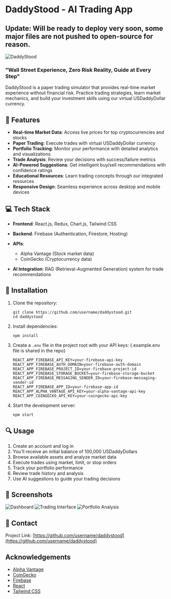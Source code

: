# DaddyStood - AI Trading App

## Update: Will be ready to deploy very soon, some major files are not pushed to open-source for reason.

![DaddyStood](https://via.placeholder.com/150)

### "Wall Street Experience, Zero Risk Reality, Guide at Every Step"

DaddyStood is a paper trading simulator that provides real-time market experience without financial risk. Practice trading strategies, learn market mechanics, and build your investment skills using our virtual USDaddyDollar currency.

## 🚀 Features

- **Real-time Market Data**: Access live prices for top cryptocurrencies and stocks
- **Paper Trading**: Execute trades with virtual USDaddyDollar currency
- **Portfolio Tracking**: Monitor your performance with detailed analytics and visualizations
- **Trade Analysis**: Review your decisions with success/failure metrics
- **AI-Powered Suggestions**: Get intelligent buy/sell recommendations with confidence ratings
- **Educational Resources**: Learn trading concepts through our integrated resources
- **Responsive Design**: Seamless experience across desktop and mobile devices

## 💻 Tech Stack

- **Frontend**: React.js, Redux, Chart.js, Tailwind CSS
- **Backend**: Firebase (Authentication, Firestore, Hosting)
- **APIs**: 
  - Alpha Vantage (Stock market data)
  - CoinGecko (Cryptocurrency data)

- **AI Integration**: RAG (Retrieval-Augmented Generation) system for trade recommendations

## 🔧 Installation

1. Clone the repository:
   ```
   git clone https://github.com/username/daddystood.git
   cd daddystood
   ```

2. Install dependencies:
   ```
   npm install
   ```

3. Create a `.env` file in the project root with your API keys: {.example.env file is shared in the repo}
   ```
   REACT_APP_FIREBASE_API_KEY=your-firebase-api-key
   REACT_APP_FIREBASE_AUTH_DOMAIN=your-firebase-auth-domain
   REACT_APP_FIREBASE_PROJECT_ID=your-firebase-project-id
   REACT_APP_FIREBASE_STORAGE_BUCKET=your-firebase-storage-bucket
   REACT_APP_FIREBASE_MESSAGING_SENDER_ID=your-firebase-messaging-sender-id
   REACT_APP_FIREBASE_APP_ID=your-firebase-app-id
   REACT_APP_ALPHA_VANTAGE_API_KEY=your-alpha-vantage-api-key
   REACT_APP_COINGECKO_API_KEY=your-coingecko-api-key
   ```

4. Start the development server:
   ```
   npm start
   ```

## 🔍 Usage

1. Create an account and log in
2. You'll receive an initial balance of 100,000 USDaddyDollars
3. Browse available assets and analyze market data
4. Execute trades using market, limit, or stop orders
5. Track your portfolio performance
6. Review trade history and analysis
7. Use AI suggestions to guide your trading decisions

## 📱 Screenshots

![Dashboard](https://via.placeholder.com/800x450)
![Trading Interface](https://via.placeholder.com/800x450)
![Portfolio Analysis](https://via.placeholder.com/800x450)

## 📧 Contact

Project Link: [https://github.com/username/daddystood](https://github.com/username/daddystood)

## Acknowledgements

- [Alpha Vantage](https://www.alphavantage.co/)
- [CoinGecko](https://www.coingecko.com/)
- [Firebase](https://firebase.google.com/)
- [React](https://reactjs.org/)
- [Tailwind CSS](https://tailwindcss.com/)
